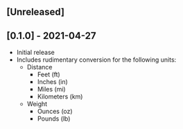 ## [Unreleased]

## [0.1.0] - 2021-04-27

- Initial release
- Includes rudimentary conversion for the following units:
  - Distance
    - Feet (ft)
    - Inches (in)
    - Miles (mi)
    - Kilometers (km)
  - Weight
    - Ounces (oz)
    - Pounds (lb)
